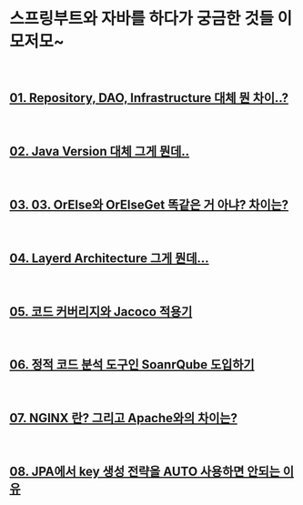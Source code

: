 # 스프링부트와 자바를 하다가 궁금한 것들 이모저모~

</br>

## [01. Repository, DAO, Infrastructure 대체 뭔 차이..?](./doc/section01.md)

</br>

## [02. Java Version 대체 그게 뭔데..](./doc/section02.md)

</br>

## [03. 03. OrElse와 OrElseGet 똑같은 거 아냐? 차이는?](./doc/section03.md)

</br>

## [04. Layerd Architecture 그게 뭔데...](./doc/section04.md)

</br>

## [05. 코드 커버리지와 Jacoco 적용기](./doc/section05.md)

</br>

## [06. 정적 코드 분석 도구인 SoanrQube 도입하기](./doc/section06.md)

</br>

## [07. NGINX 란? 그리고 Apache와의 차이는?](./doc/section07.md)

</br>

## [08. JPA에서 key 생성 전략을 AUTO 사용하면 안되는 이유](./doc/setion08.md)
